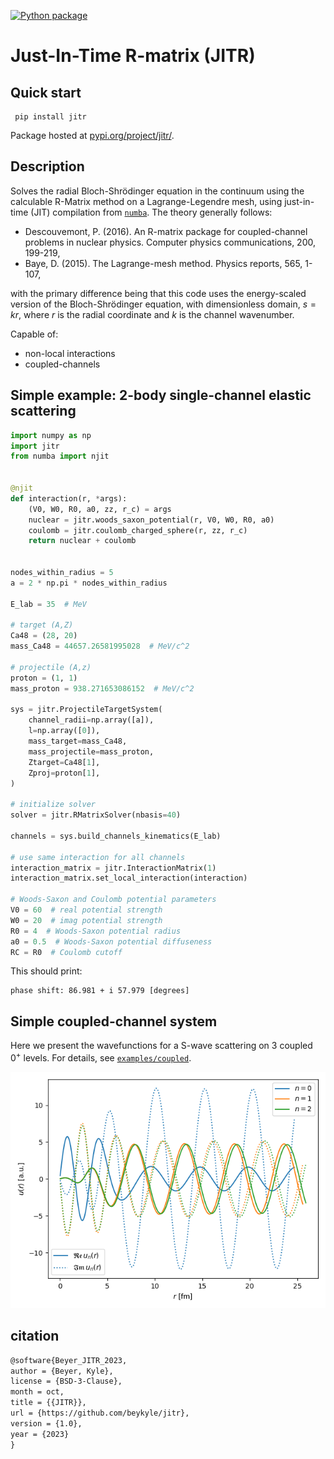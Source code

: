 [![Python package](https://github.com/beykyle/jitr/actions/workflows/python-package.yml/badge.svg)](https://github.com/beykyle/jitr/actions/workflows/python-package.yml)
# Just-In-Time R-matrix (JITR)
## Quick start
```
 pip install jitr
```

Package hosted at [pypi.org/project/jitr/](https://pypi.org/project/jitr/).

## Description
Solves the radial Bloch-Shrödinger equation in the continuum using the calculable R-Matrix method on a Lagrange-Legendre mesh, using just-in-time (JIT) compilation from [`numba`](https://numba.pydata.org/). The theory generally follows:
- Descouvemont, P. (2016). An R-matrix package for coupled-channel problems in nuclear physics. Computer physics communications, 200, 199-219,
- Baye, D. (2015). The Lagrange-mesh method. Physics reports, 565, 1-107,

with the primary difference being that this code uses the energy-scaled version of the Bloch-Shrödinger equation, with dimensionless domain, $s = kr$, where $r$ is the radial coordinate and $k$ is the channel wavenumber.

Capable of:
- non-local interactions
- coupled-channels


## Simple example: 2-body single-channel elastic scattering

```python
import numpy as np
import jitr
from numba import njit


@njit
def interaction(r, *args):
    (V0, W0, R0, a0, zz, r_c) = args
    nuclear = jitr.woods_saxon_potential(r, V0, W0, R0, a0)
    coulomb = jitr.coulomb_charged_sphere(r, zz, r_c)
    return nuclear + coulomb


nodes_within_radius = 5
a = 2 * np.pi * nodes_within_radius

E_lab = 35  # MeV

# target (A,Z)
Ca48 = (28, 20)
mass_Ca48 = 44657.26581995028  # MeV/c^2

# projectile (A,z)
proton = (1, 1)
mass_proton = 938.271653086152  # MeV/c^2

sys = jitr.ProjectileTargetSystem(
    channel_radii=np.array([a]),
    l=np.array([0]),
    mass_target=mass_Ca48,
    mass_projectile=mass_proton,
    Ztarget=Ca48[1],
    Zproj=proton[1],
)

# initialize solver
solver = jitr.RMatrixSolver(nbasis=40)

channels = sys.build_channels_kinematics(E_lab)

# use same interaction for all channels
interaction_matrix = jitr.InteractionMatrix(1)
interaction_matrix.set_local_interaction(interaction)

# Woods-Saxon and Coulomb potential parameters
V0 = 60  # real potential strength
W0 = 20  # imag potential strength
R0 = 4  # Woods-Saxon potential radius
a0 = 0.5  # Woods-Saxon potential diffuseness
RC = R0  # Coulomb cutoff
```

This should print:

```
phase shift: 86.981 + i 57.979 [degrees]
```

## Simple coupled-channel system
Here we present the wavefunctions for a S-wave scattering on 3 coupled $0^+$ levels. For details, see [`examples/coupled`](https://github.com/beykyle/jitr/blob/main/examples/coupled.py).

![](https://github.com/beykyle/jitr/blob/main/assets/cc.png)


## citation
```latex
@software{Beyer_JITR_2023,
author = {Beyer, Kyle},
license = {BSD-3-Clause},
month = oct,
title = {{JITR}},
url = {https://github.com/beykyle/jitr},
version = {1.0},
year = {2023}
}
```
